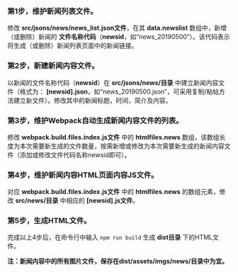 ### 第1步，维护新闻列表文件。
修改 **src/jsons/news/news_list.json文件**，在其 **data.newslist** 数组中，新增（或删除）新闻的 **文件名称代码**（**newsid**，如“news_20190500”）。该代码表示将生成（或删除）新闻列表页面中的新闻链接。

### 第2步，新建新闻内容文件。
以新闻的文件名称代码（**newsid**）在 **src/jsons/news/目录** 中建立新闻内容文件（格式为： **[newsid].json**，如“news_20190500.json”，可采用复制/粘帖方法建立新文件）。修改其中的新闻标题，时间，简介及内容。

### 第3步，维护Webpack自动生成新闻内容文件的列表。
修改 **webpack.build.files.index.js文件** 中的 **htmlfiles.news** 数组，该数组长度为本次需要新生成的文件数量，按需新增或修改为本次需要新生成的新闻内容文件（添加或修改文件代码名称newsid即可）。

### 第4步，维护新闻内容HTML页面内容JS文件。
对应 **webpack.build.files.index.js文件** 中的 **htmlfiles.news** 的数组元素，修改 **src/news/目录** 中相应的 **[newsid].js文件**。

### 第5步，生成HTML文件。
完成以上4步后，在命令行中输入
``
npm run build
``
生成 **dist目录** 下的HTML文件。

**注：新闻内容中的所有图片文件，保存在dist/assets/imgs/news/目录中为宜。**
